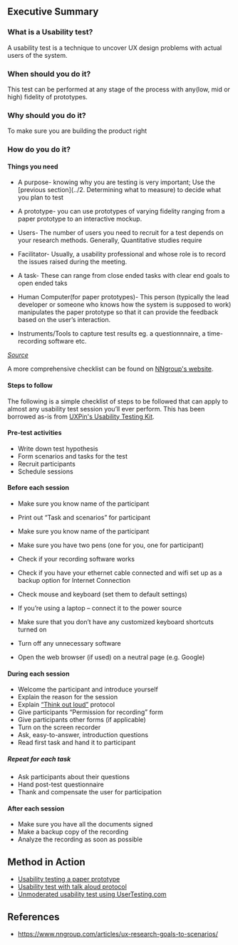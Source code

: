## Executive Summary

### What is a Usability test?

A usability test is a technique to uncover UX design problems with actual users of the system.

### When should you do it?

This test can be performed at any stage of the process with any(low, mid or high) fidelity of prototypes. 

### Why should you do it?

To make sure you are building the product right

### How do you do it?

#### Things you need

- A purpose- knowing why you are testing is very important; Use the [previous section](../2. Determining what to measure) to decide what you plan to test

- A prototype- you can use prototypes of varying fidelity ranging from a paper prototype to an interactive mockup.


- Users- The number of users you need to recruit for a test depends on your research methods. Generally, Quantitative studies require 


- Facilitator- Usually, a usability professional and whose role is to record the issues raised during the meeting.

- A task- These can range from close ended tasks with clear end goals to open ended taks

- Human Computer(for paper prototypes)- This person (typically the lead developer or someone who knows how the system is supposed to work) manipulates the paper prototype so that it can provide the feedback based on the user’s interaction.

- Instruments/Tools to capture test results eg. a questionnnaire, a time-recording software etc.

*[Source](http://usabilitygeek.com/paper-prototyping-as-a-usability-testing-technique/)*

A more comprehensive checklist can be found on [NNgroup's website](https://www.nngroup.com/articles/usability-test-checklist/).

#### Steps to follow
The following is a simple checklist of steps to be followed that can apply to almost any usability test session you’ll ever perform. This has been borrowed as-is from [UXPin's Usability Testing Kit](https://www.uxpin.com/usability-test-kit).


#### Pre-test activities

- Write down test hypothesis 
- Form scenarios and tasks for the test
- Recruit participants
- Schedule sessions

#### Before each session

- Make sure you know name of the participant
- Print out “Task and scenarios” for participant
- Make sure you know name of the participant
- Make sure you have two pens (one for you, one  for participant)


- Check if your recording software works
- Check if you have your ethernet cable connected and wifi set up 
as a backup option for Internet Connection


- Check mouse and keyboard (set them to default settings)


- If you’re using a laptop – connect it to the power source


- Make sure that you don’t have any customized keyboard shortcuts turned on


- Turn off any unnecessary software
- Open the web browser (if used) on a neutral page (e.g. Google)

#### During each session

- Welcome the participant and introduce yourself
- Explain the reason for the session
- Explain [“Think out loud”](https://www.nngroup.com/articles/thinking-aloud-the-1-usability-tool/) protocol
- Give participants “Permission for recording” form
- Give participants other forms (if applicable)
- Turn on the screen recorder
- Ask, easy-to-answer, introduction questions
- Read first task and hand it to participant

##### Repeat for each task

- Ask participants about their questions
- Hand post-test questionnaire
- Thank and compensate the user for participation

#### After each session

- Make sure you have all the documents signed
- Make a backup copy of the recording
- Analyze the recording as soon as possible



## Method in Action
- [Usability testing a paper prototype](https://www.youtube.com/watch?v=9wQkLthhHKA)
- [Usability test with talk aloud protocol](https://www.youtube.com/watch?v=thNZIZmMDQo)
- [Unmoderated usability test using UserTesting.com](https://www.youtube.com/watch?v=XlD2BZ3KKQY)


## References
- https://www.nngroup.com/articles/ux-research-goals-to-scenarios/
